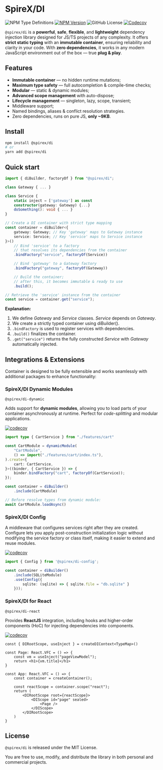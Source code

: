# SpireX/DI

![NPM Type Definitions](https://img.shields.io/npm/types/%40spirex%2Fdi?style=for-the-badge)
[![NPM Version](https://img.shields.io/npm/v/%40spirex%2Fdi?style=for-the-badge)](https://www.npmjs.com/package/@spirex/di)
![GitHub License](https://img.shields.io/github/license/spirex64/spirex-di?style=for-the-badge)
[![Codecov](https://img.shields.io/codecov/c/github/spirex64/spirex-di?token=VXQZK5WDSY&flag=di&style=for-the-badge)](https://codecov.io/github/SpireX64/spirex-di)


`@spirex/di` is a **powerful**, **safe**, **flexible**, and **lightweight** dependency injection library designed for JS/TS projects of any complexity. It offers **strict static typing** with an **immutable container**, ensuring reliability and clarity in your code. With **zero dependencies**, it works in any modern JavaScript environment out of the box — true **plug & play**.

## Features
- **Immutable container** — no hidden runtime mutations;
- **Maximum type safety** — full autocompletion & compile-time checks;
- **Modular** — static & dynamic modules;
- **Advanced scope management** with auto-dispose;
- **Lifecycle management** — singleton, lazy, scope, transient;
- Middleware support;
- Named bindings, aliases & conflict resolution strategies.
- Zero dependencies, runs on pure JS, **only ~9KB**.

## Install
```sh
npm install @spirex/di
# or
yarn add @spirex/di
```

## Quick start
```ts
import { diBuilder, factoryOf } from "@spirex/di";

class Gateway { ... }

class Service {
    static inject = ['gateway'] as const
    constructor(gateway: Gateway) {...}
    doSomething(): void { ... }
}

// Create a DI container with strict type mapping
const container = diBuilder<{
    gateway: Gateway; // Key 'gateway' maps to Gateway instance
    service: Service; // Key 'service' maps to Service instance
}>()
    // Bind 'service' to a factory
    // that resolves its dependencies from the container
    .bindFactory("service", factoryOf(Service))

    // Bind 'gateway' to a Gateway factory
    .bindFactory("gateway", factoryOf(Gateway))

    // Build the container;
    // after this, it becomes immutable & ready to use
    .build();

// Retrieve the 'service' instance from the container
const service = container.get("service");
```

**Explanation:**
1. We define *Gateway* and *Service* classes. *Service* depends on *Gateway*.
2. We create a strictly typed container using diBuilder<TypeMap>().
3. `.bindFactory` is used to register services with dependencies.
4. `.build()` finalizes the container.
5. `.get("service")` returns the fully constructed *Service* with *Gateway* automatically injected.

## Integrations & Extensions
Container is designed to be fully extensible and works seamlessly with additional packages to enhance functionality:

### SpireX/DI Dynamic Modules
`@spirex/di-dynamic` 

Adds support for **dynamic modules**, allowing you to load parts of your container asynchronously at runtime. Perfect for *code-splitting* and modular applications.

[![codecov](https://codecov.io/github/SpireX64/spirex-di/graph/badge.svg?token=VXQZK5WDSY&flag=di-dynamic)](https://codecov.io/github/SpireX64/spirex-di)

```ts
import type { CartService } from "./features/cart"

const CartModule = dynamicModule(
    "CartModule",
    () => import("./features/cart/index.ts"),
).create<{
    cart: CartService,
}>((binder, { CartService }) => {
    binder.bindFactory("cart", factoryOf(CartService));
});

const container = diBuilder()
    .include(CartModule)

// Before resolve types from dynamic module:
await CartModule.loadAsync()
```

### SpireX/DI Config

A middleware that configures services right after they are created. Configure lets you apply post-construction initialization logic without modifying the service factory or class itself, making it easier to extend and reuse modules.

[![codecov](https://codecov.io/github/SpireX64/spirex-di/graph/badge.svg?token=VXQZK5WDSY&flag=di-config)](https://codecov.io/github/SpireX64/spirex-di)

```ts
import { Config } from '@spirex/di-config';

const container = diBuilder()
    .include(SQLiteModule)
    .use(Config({
        sqlite: (sqlite) => { sqlite.file = "db.sqlite" }
    }));
```

### SpireX/DI for React
`@spirex/di-react`

 Provides **ReactJS** integration, including hooks and higher-order components (HoC) for injecting dependencies into components.

[![codecov](https://codecov.io/github/SpireX64/spirex-di/graph/badge.svg?token=VXQZK5WDSY&flag=di-dynamic)](https://codecov.io/github/SpireX64/spirex-di)

```tsx
const { DIRootScope, useInject } = createDIContext<TypeMap>()

const Page: React.VFC = () => {
    const vm = useInject("pageViewModel");
    return <h1>{vm.title}</h1>
}

const App: React.VFC = () => {
    const container = createContainer();

    const reactScope = container.scope("react");
    return (
        <DIRootScope root={reactScope}>
            <DIScope id="page" sealed>
                <Page />
            </DIScope>
        </DIRootScope>
    )
}
```

## License
`@spirex/di` is released under the MIT License.

You are free to use, modify, and distribute the library in both personal and commercial projects.
